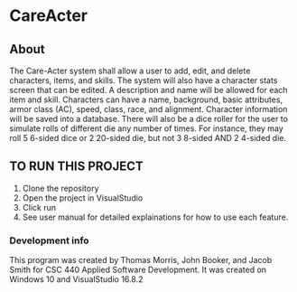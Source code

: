 # CareActer

## About
The Care-Acter system shall allow a user to add, edit, and delete characters, items, and skills. The system will also have a character stats screen that can be edited. A description and name will be allowed for each item and skill. Characters can have a name, background, basic attributes, armor class (AC), speed, class, race, and alignment. Character information will be saved into a database. There will also be a dice roller for the user to simulate rolls of different die any number of times. For instance, they may roll 5 6-sided dice or 2 20-sided die, but not 3 8-sided AND 2 4-sided die.

## TO RUN THIS PROJECT

1) Clone the repository
2) Open the project in VisualStudio
3) Click run
4) See user manual for detailed explainations for how to use each feature. 

### Development info
This program was created by Thomas Morris, John Booker, and Jacob Smith for CSC 440 Applied Software Development. It was created on Windows 10 and VisualStudio 16.8.2

